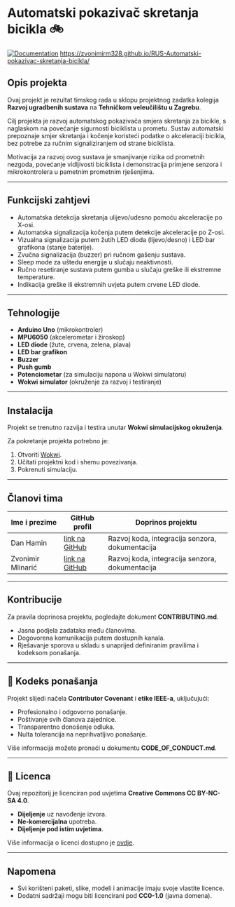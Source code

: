 # Automatski pokazivač skretanja bicikla 🚲

[![Documentation](https://img.shields.io/badge/docs-Doxygen-blue)](https://zvonimirM328.github.io/RUS-Automatski-pokazivac-skretanja-bicikla/html)
https://zvonimirm328.github.io/RUS-Automatski-pokazivac-skretanja-bicikla/

## Opis projekta

Ovaj projekt je rezultat timskog rada u sklopu projektnog zadatka kolegija **Razvoj ugradbenih sustava** na **Tehničkom veleučilištu u Zagrebu**.

Cilj projekta je razvoj automatskog pokazivača smjera skretanja za bicikle, s naglaskom na povećanje sigurnosti biciklista u prometu. Sustav automatski prepoznaje smjer skretanja i kočenje koristeći podatke o akceleraciji bicikla, bez potrebe za ručnim signaliziranjem od strane biciklista.

Motivacija za razvoj ovog sustava je smanjivanje rizika od prometnih nezgoda, povećanje vidljivosti biciklista i demonstracija primjene senzora i mikrokontrolera u pametnim prometnim rješenjima.

---

## Funkcijski zahtjevi

- Automatska detekcija skretanja ulijevo/udesno pomoću akceleracije po X-osi.
- Automatska signalizacija kočenja putem detekcije akceleracije po Z-osi.
- Vizualna signalizacija putem žutih LED dioda (lijevo/desno) i LED bar grafikona (stanje baterije).
- Zvučna signalizacija (buzzer) pri ručnom gašenju sustava.
- Sleep mode za uštedu energije u slučaju neaktivnosti.
- Ručno resetiranje sustava putem gumba u slučaju greške ili ekstremne temperature.
- Indikacija greške ili ekstremnih uvjeta putem crvene LED diode.

---

## Tehnologije

- **Arduino Uno** (mikrokontroler)
- **MPU6050** (akcelerometar i žiroskop)
- **LED diode** (žute, crvena, zelena, plava)
- **LED bar grafikon**
- **Buzzer**
- **Push gumb**
- **Potenciometar** (za simulaciju napona u Wokwi simulatoru)
- **Wokwi simulator** (okruženje za razvoj i testiranje)

---

## Instalacija

Projekt se trenutno razvija i testira unutar **Wokwi simulacijskog okruženja**.

Za pokretanje projekta potrebno je:

1. Otvoriti [Wokwi](https://wokwi.com/).
2. Učitati projektni kod i shemu povezivanja.
3. Pokrenuti simulaciju.

---

## Članovi tima

| Ime i prezime | GitHub profil | Doprinos projektu |
|---------------|---------------|--------------------|
| Dan Hamin | [link na GitHub](https://github.com/Dan-Hamin) | Razvoj koda, integracija senzora, dokumentacija |
| Zvonimir Mlinarić | [link na GitHub](https://github.com/zvonimirM328) | Razvoj koda, integracija senzora, dokumentacija |


---

## Kontribucije

Za pravila doprinosa projektu, pogledajte dokument **CONTRIBUTING.md**.

- Jasna podjela zadataka među članovima.
- Dogovorena komunikacija putem dostupnih kanala.
- Rješavanje sporova u skladu s unaprijed definiranim pravilima i kodeksom ponašanja.

---

## 📝 Kodeks ponašanja

Projekt slijedi načela **Contributor Covenant** i **etike IEEE-a**, uključujući:

- Profesionalno i odgovorno ponašanje.
- Poštivanje svih članova zajednice.
- Transparentno donošenje odluka.
- Nulta tolerancija na neprihvatljivo ponašanje.

Više informacija možete pronaći u dokumentu **CODE_OF_CONDUCT.md**.

---

## 📝 Licenca

Ovaj repozitorij je licenciran pod uvjetima **Creative Commons CC BY-NC-SA 4.0**.

- **Dijeljenje** uz navođenje izvora.
- **Ne-komercijalna** upotreba.
- **Dijeljenje pod istim uvjetima**.

Više informacija o licenci dostupno je [ovdje](https://creativecommons.org/licenses/by-nc-sa/4.0/).

---

## Napomena

- Svi korišteni paketi, slike, modeli i animacije imaju svoje vlastite licence.
- Dodatni sadržaji mogu biti licencirani pod **CC0-1.0** (javna domena).

